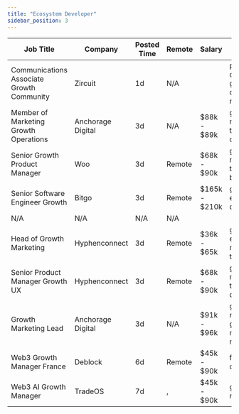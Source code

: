 ```yaml
---
title: "Ecosystem Developer"
sidebar_position: 3
---
```


| Job Title | Company | Posted Time | Remote | Salary | Tags | Apply Link |
|-----------|---------|-------------|--------|--------|------|------------|
| Communications Associate Growth Community | Zircuit | 1d | N/A |  | pr, non tech, communications, growth, community manager | [Apply](https://web3.career/communications-associate-growth-community-zircuit/105486) |
| Member of Marketing Growth Operations | Anchorage Digital | 3d | N/A | $88k - $89k | growth, marketing, non tech, operations, crypto | [Apply](https://web3.career/member-of-marketing-growth-operations-anchorage/107208) |
| Senior Growth Product Manager | Woo | 3d | Remote | $68k - $90k | growth, product manager, non tech, senior, blockchain | [Apply](https://web3.career/senior-growth-product-manager-woo/95664) |
| Senior Software Engineer Growth | Bitgo | 3d | Remote | $165k - $210k | growth, engineer, senior, dev, bitcoin | [Apply](https://web3.career/senior-software-engineer-growth-bitgo/106088) |
| N/A | N/A | N/A | N/A |  |  | [Apply](https://web3.career/metana) |
| Head of Growth Marketing | Hyphenconnect | 3d | Remote | $36k - $65k | growth, executive, marketing, non tech, blockchain | [Apply](https://web3.career/head-of-growth-marketing-hyphenconnect/107143) |
| Senior Product Manager Growth UX | Hyphenconnect | 3d | Remote | $68k - $90k | growth, product manager, non tech, senior, design | [Apply](https://web3.career/senior-product-manager-growth-ux-hyphenconnect/107141) |
| Growth Marketing Lead | Anchorage Digital | 3d | N/A | $91k - $96k | growth marketing, growth, lead, marketing lead, marketing | [Apply](https://web3.career/growth-marketing-lead-anchorage/107137) |
| Web3 Growth Manager France | Deblock | 6d | Remote | $45k - $90k | france, growth, crypto, defi, nft | [Apply](https://web3.career/web3-growth-manager-france-deblock/106961) |
| Web3 AI Growth Manager | TradeOS | 7d | , | $45k - $90k | growth, ai, defi, nft, part time | [Apply](https://web3.career/web3-ai-growth-manager-tradeos/106945) |
